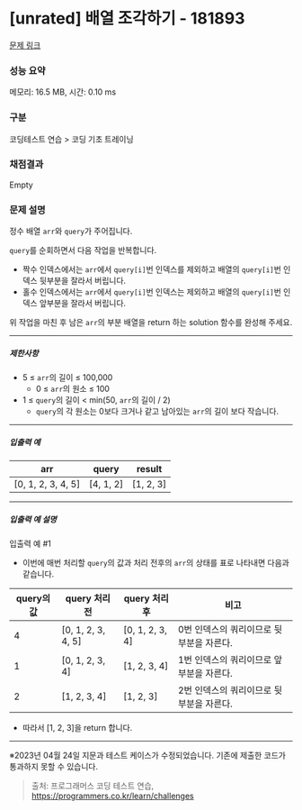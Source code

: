 # [unrated] 배열 조각하기 - 181893 

[문제 링크](https://school.programmers.co.kr/learn/courses/30/lessons/181893) 

### 성능 요약

메모리: 16.5 MB, 시간: 0.10 ms

### 구분

코딩테스트 연습 > 코딩 기초 트레이닝

### 채점결과

Empty

### 문제 설명

<p>정수 배열 <code>arr</code>와 <code>query</code>가 주어집니다.</p>

<p><code>query</code>를 순회하면서 다음 작업을 반복합니다.</p>

<ul>
<li>짝수 인덱스에서는 <code>arr</code>에서 <code>query[i]</code>번 인덱스를 제외하고 배열의 <code>query[i]</code>번 인덱스 뒷부분을 잘라서 버립니다.</li>
<li>홀수 인덱스에서는 <code>arr</code>에서 <code>query[i]</code>번 인덱스는 제외하고 배열의 <code>query[i]</code>번 인덱스 앞부분을 잘라서 버립니다.</li>
</ul>

<p>위 작업을 마친 후 남은 <code>arr</code>의 부분 배열을 return 하는 solution 함수를 완성해 주세요.</p>

<hr>

<h5>제한사항</h5>

<ul>
<li>5 ≤ <code>arr</code>의 길이 ≤ 100,000

<ul>
<li>0 ≤ <code>arr</code>의 원소 ≤ 100</li>
</ul></li>
<li>1 ≤ <code>query</code>의 길이 &lt; min(50, <code>arr</code>의 길이 / 2)

<ul>
<li><code>query</code>의 각 원소는 0보다 크거나 같고 남아있는 <code>arr</code>의 길이 보다 작습니다.</li>
</ul></li>
</ul>

<hr>

<h5>입출력 예</h5>
<table class="table">
        <thead><tr>
<th>arr</th>
<th>query</th>
<th>result</th>
</tr>
</thead>
        <tbody><tr>
<td>[0, 1, 2, 3, 4, 5]</td>
<td>[4, 1, 2]</td>
<td>[1, 2, 3]</td>
</tr>
</tbody>
      </table>
<hr>

<h5>입출력 예 설명</h5>

<p>입출력 예 #1</p>

<ul>
<li>이번에 매번 처리할 <code>query</code>의 값과 처리 전후의 <code>arr</code>의 상태를 표로 나타내면 다음과 같습니다.</li>
</ul>
<table class="table">
        <thead><tr>
<th>query의 값</th>
<th>query 처리 전</th>
<th>query 처리 후</th>
<th>비고</th>
</tr>
</thead>
        <tbody><tr>
<td>4</td>
<td>[0, 1, 2, 3, 4, 5]</td>
<td>[0, 1, 2, 3, 4]</td>
<td>0번 인덱스의 쿼리이므로 뒷부분을 자른다.</td>
</tr>
<tr>
<td>1</td>
<td>[0, 1, 2, 3, 4]</td>
<td>[1, 2, 3, 4]</td>
<td>1번 인덱스의 쿼리이므로 앞부분을 자른다.</td>
</tr>
<tr>
<td>2</td>
<td>[1, 2, 3, 4]</td>
<td>[1, 2, 3]</td>
<td>2번 인덱스의 쿼리이므로 뒷부분을 자른다.</td>
</tr>
</tbody>
      </table>
<ul>
<li>따라서 [1, 2, 3]을 return 합니다.</li>
</ul>

<hr>

<p>※2023년 04월 24일 지문과 테스트 케이스가 수정되었습니다. 기존에 제출한 코드가 통과하지 못할 수 있습니다.</p>


> 출처: 프로그래머스 코딩 테스트 연습, https://programmers.co.kr/learn/challenges